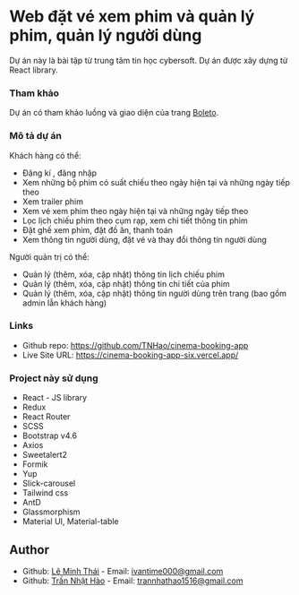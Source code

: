 # Web đặt vé xem phim và quản lý phim, quản lý người dùng

Dự án này là bài tập từ trung tâm tin học cybersoft. 
Dự án được xây dựng từ React library.
### Tham khảo
Dự án có tham khảo luồng và giao diện của trang [Boleto](https://boleto.vercel.app/##).

### Mô tả dự án

Khách hàng có thể:
- Đăng kí , đăng nhập
- Xem những bộ phim có suất chiếu theo ngày hiện tại và những ngày tiếp theo
- Xem trailer phim
- Xem vé xem phim theo ngày hiện tại và những ngày tiếp theo
- Lọc lịch chiếu phim theo cụm rạp, xem chi tiết thông tin phim
- Đặt ghế xem phim, đặt đồ ăn, thanh toán
- Xem thông tin người dùng, đặt vé và thay đổi thông tin người dùng

Người quản trị có thể:
- Quản lý (thêm, xóa, cập nhật) thông tin lịch chiếu phim
- Quản lý (thêm, xóa, cập nhật) thông tin chi tiết của phim
- Quản lý (thêm, xóa, cập nhật) thông tin người dùng trên trang (bao gồm admin lẫn khách hàng)

### Links

- Github repo: https://github.com/TNHao/cinema-booking-app
- Live Site URL: https://cinema-booking-app-six.vercel.app/

### Project này sử dụng

- React - JS library
- Redux
- React Router
- SCSS
- Bootstrap v4.6
- Axios
- Sweetalert2
- Formik
- Yup
- Slick-carousel
- Tailwind css
- AntD
- Glassmorphism
- Material UI, Material-table

## Author

- Github: [Lê Minh Thái](https://github.com/IvanTime-Kai) - Email: ivantime000@gmail.com 
- Github: [Trần Nhật Hào](https://github.com/TNHao) - Email: trannhathao1516@gmail.com
